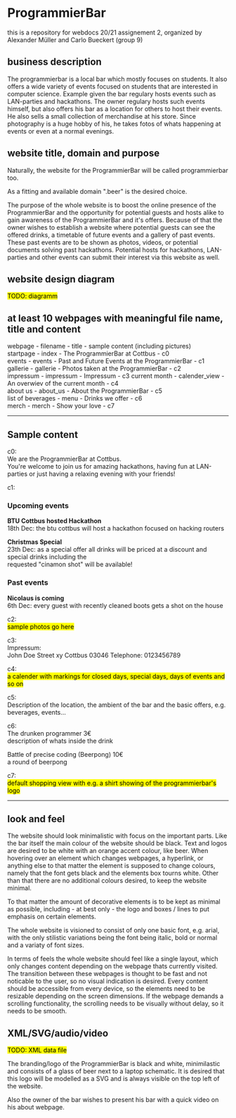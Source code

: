 # ProgrammierBar
this is a repository for webdocs 20/21 assignement 2, organized by Alexander Müller and Carlo Bueckert (group 9)

## business description
The programmierbar is a local bar which mostly focuses on students.
It also offers a wide variety of events focused on students that are interested in computer science.
Example given the bar regulary hosts events such as LAN-parties and hackathons.
The owner regulary hosts such events himself, but also offers his bar as a location for others to host their events.
He also sells a small collection of merchandise at his store.
Since photography is a huge hobby of his, he takes fotos of whats happening at events or even at a normal evenings.

## website title, domain and purpose
Naturally, the website for the ProgrammierBar will be called programmierbar too.

As a fitting and available domain ".beer" is the desired choice.

The purpose of the whole website is to boost the online presence of the ProgrammierBar and the opportunity for potential guests and hosts alike to gain awareness of the ProgrammierBar and it's offers.
Because of that the owner wishes to establish a website where potential guests can see the offered drinks, a timetable of future events and a gallery of past events.
These past events are to be shown as photos, videos, or potential documents solving past hackathons.
Potential hosts for hackathons, LAN-parties and other events can submit their interest via this website as well.

## website design diagram
<mark>TODO: diagramm</mark>

## at least 10 webpages with meaningful file name, title and content
webpage - filename - title - sample content (including pictures)  
startpage - index - The ProgrammierBar at Cottbus - c0  
events - events - Past and Future Events at the ProgrammierBar - c1  
gallerie - gallerie - Photos taken at the ProgrammierBar - c2  
impressum - impressum - Impressum - c3
current month - calender\_view - An overwiev of the current month - c4  
about us - about\_us - About the ProgrammierBar - c5  
list of beverages - menu - Drinks we offer - c6  
merch - merch - Show your love - c7  

-------
## Sample content

c0:  
We are the ProgrammierBar at Cottbus.  
You're welcome to join us for amazing hackathons, having fun at LAN-parties or just having a relaxing evening with your friends!  

c1:  
### Upcoming events  
**BTU Cottbus hosted Hackathon**  
18th Dec: the btu cottbus will host a hackathon focused on hacking routers  

**Christmas Special**  
23th Dec: as a special offer all drinks will be priced at a discount and special drinks including the  
requested "cinamon shot" will be available!

### Past events  
**Nicolaus is coming**  
6th Dec: every guest with recently cleaned boots gets a shot on the house  

c2:  
<mark> sample photos go here </mark>  

c3:  
Impressum:  
John Doe
Street xy
Cottbus 03046
Telephone: 0123456789  

c4:  
<mark> a calender with markings for closed days, special days, days of events and so on </mark>  

c5:  
Description of the location, the ambient of the bar and the basic offers, e.g. beverages, events...  

c6:  
The drunken programmer 3€  
description of whats inside the drink

Battle of precise coding (Beerpong) 10€  
a round of beerpong

c7:  
<mark> default shopping view with e.g. a shirt showing of the programmierbar's logo </mark>  


-------

## look and feel
The website should look minimalistic with focus on the important parts.
Like the bar itself the main colour of the website should be black.
Text and logos are desired to be white with an orange accent colour, like beer.
When hovering over an element which changes webpages, a hyperlink, or anything else to that matter the element is supposed to change colours, namely that the font gets black and the elements box tourns white.
Other than that there are no additional colours desired, to keep the website minimal.

To that matter the amount of decorative elements is to be kept as minimal as possible, including - at best only - the logo and boxes / lines to put emphasis on certain elements.

The whole website is visioned to consist of only one basic font, e.g. arial, with the only stilistic variations being the font being italic, bold or normal and a variaty of font sizes.

In terms of feels the whole website should feel like a single layout, which only changes content depending on the webpage thats currently visited.
The transition between these webpages is thought to be fast and not noticable to the user, so no visual indication is desired.
Every content should be accessible from every device, so the elements need to be resizable depending on the screen dimensions.
If the webpage demands a scrolling functionality, the scrolling needs to be visually without delay, so it needs to be smooth.

## XML/SVG/audio/video
<mark>TODO: XML data file</mark>

The branding/logo of the ProgrammierBar is black and white, minimilastic and consists of a glass of beer next to a laptop schematic.
It is desired that this logo will be modelled as a SVG and is always visible on the top left of the website.

Also the owner of the bar wishes to present his bar with a quick video on his about webpage.

